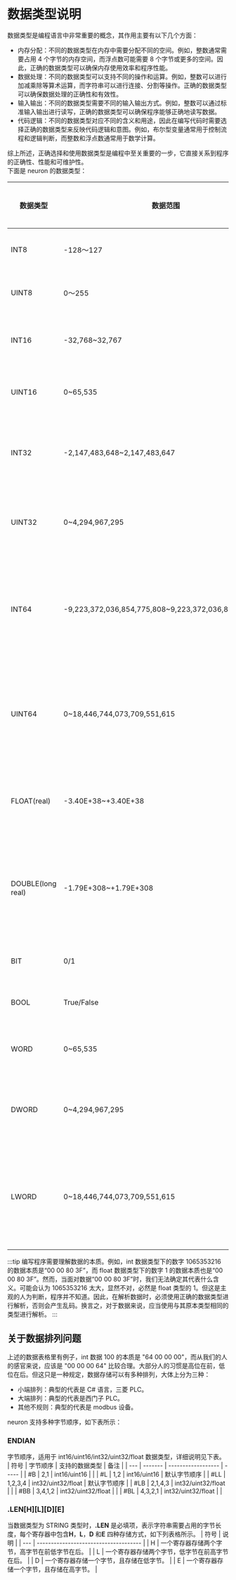 # 数据类型说明

数据类型是编程语言中非常重要的概念，其作用主要有以下几个方面：

* 内存分配：不同的数据类型在内存中需要分配不同的空间。例如，整数通常需要占用 4 个字节的内存空间，而浮点数可能需要 8 个字节或更多的空间。因此，正确的数据类型可以确保内存使用效率和程序性能。
* 数据处理：不同的数据类型可以支持不同的操作和运算。例如，整数可以进行加减乘除等算术运算，而字符串可以进行连接、分割等操作。正确的数据类型可以确保数据处理的正确性和有效性。
* 输入输出：不同的数据类型需要不同的输入输出方式。例如，整数可以通过标准输入输出进行读写，正确的数据类型可以确保程序能够正确地读写数据。
* 代码逻辑：不同的数据类型对应不同的含义和用途，因此在编写代码时需要选择正确的数据类型来反映代码逻辑和意图。例如，布尔型变量通常用于控制流程和逻辑判断，而整数和浮点数通常用于数学计算。

综上所述，正确选择和使用数据类型是编程中至关重要的一步，它直接关系到程序的正确性、性能和可维护性。<br />
下面是 neuron 的数据类型：

|数据类型|数据范围|占用字节|数据示例|
|----|----|----|----|
|INT8|-128～127|1|比如 100，就是[0x64]|
|UINT8|0～255|1|比如 100，就是[0x64]|
|INT16|-32,768~32,767|2|比如 100，就是[0x64][0x00]|
|UINT16|0~65,535|2|比如 100，就是[0x64][0x00]|
|INT32|-2,147,483,648~2,147,483,647|4|比如 100，就是[0x64][0x00][0x00][0x00]|
|UINT32|0~4,294,967,295|4|比如 100，就是[0x64][0x00][0x00][0x00]|
|INT64|-9,223,372,036,854,775,808~9,223,372,036,854,775,807|8|比如 100，就是[0x64][0x00][0x00][0x00][0x00][0x00][0x00][0x00]|
|UINT64|0~18,446,744,073,709,551,615|8|比如 100，就是[0x64][0x00][0x00][0x00][0x00][0x00][0x00][0x00]|
|FLOAT(real)|-3.40E+38~+3.40E+38|4|比如 100，就是[0x00][0x00][0xC8][0x42]|
|DOUBLE(long real)|-1.79E+308~+1.79E+308|8|比如 100，就是[0x00][0x00][0x00][0x00][0x00][0x00][0x59][0x40]|
|BIT|0/1|1 个位|0x11 的第 0 位，为 1|
|BOOL|True/False|1 个位|0x11 的第 0 位，为 True|
|WORD|0~65,535|2|比如 100，就是[0x64][0x00]|
|DWORD|0~4,294,967,295|4|比如 100，就是[0x64][0x00][0x00][0x00]|
|LWORD|0~18,446,744,073,709,551,615|8|比如 100，就是[0x64][0x00][0x00][0x00][0x00][0x00][0x00][0x00]|

:::tip
编写程序需要理解数据的本质。例如，int 数据类型下的数字 1065353216 的数据本质是“00 00 80 3F”，而 float 数据类型下的数字 1 的数据本质也是“00 00 80 3F”。然而，当面对数据“00 00 80 3F”时，我们无法确定其代表什么含义。可能会认为 1065353216 太大，显然不对，必然是 float 类型的 1。但这是主观的人为判断，程序并不知道。因此，在解析数据时，必须使用正确的数据类型进行解析，否则会产生乱码。换言之，对于数据来说，应当使用与其原本类型相同的类型进行解析。
:::

## 关于数据排列问题

上述的数据表格里有例子，int 数据 100 的本质是 "64 00 00 00"，而从我们的人的感官来说，应该是 "00 00 00 64" 比较合理。大部分人的习惯是高位在前，低位在后。但这只是一种规定，数据存储可以有多种排列，大体上分为三种：

* 小端排列：典型的代表是 C# 语言，三菱 PLC。
* 大端排列：典型的代表是西门子 PLC。
* 其他不规则：典型的代表是 modbus 设备。

neuron 支持多种字节顺序，如下表所示：

### ENDIAN

字节顺序，适用于 int16/uint16/int32/uint32/float 数据类型，详细说明见下表。
| 符号 | 字节顺序 | 支持的数据类型        | 备注 |
| --- | ------- | ------------------ | ----- |
| #B  | 2,1     | int16/uint16       |       |
| #L  | 1,2     | int16/uint16       | 默认字节顺序 |
| #LL | 1,2,3,4 | int32/uint32/float | 默认字节顺序 |
| #LB | 2,1,4,3 | int32/uint32/float | |
| #BB | 3,4,1,2 | int32/uint32/float | |
| #BL | 4,3,2,1 | int32/uint32/float | |

### .LEN\[H]\[L]\[D]\[E]

当数据类型为 STRING 类型时，**.LEN** 是必填项，表示字符串需要占用的字节长度，每个寄存器中包含**H**，**L**，**D** 和**E** 四种存储方式，如下列表格所示。
| 符号 | 说明                                  |
| --- | ------------------------------------- |
| H   | 一个寄存器存储两个字节，高字节在前低字节在后。 |
| L   | 一个寄存器存储两个字节，低字节在前高字节在后。 |
| D   | 一个寄存器存储一个字节，且存储在低字节。      |
| E   | 一个寄存器存储一个字节，且存储在高字节。      |
